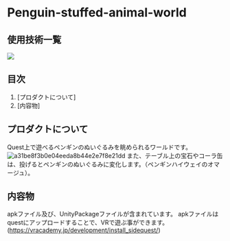 <div id="top"></div>

# Penguin-stuffed-animal-world

## 使用技術一覧
<img src="https://img.shields.io/badge/-Unity-000000.svg?logo=unity&style=plastic">

## 目次

1. [プロダクトについて]
2. [内容物]
   
## プロダクトについて
Quest上で遊べるペンギンのぬいぐるみを眺められるワールドです。
![a31be8f3b0e04eeda8b44e2e7f8e21dd](https://github.com/Yuki1234ha/Penguin-stuffed-animal-world/assets/103294687/7e4dc3bb-dc98-4428-8011-b679294f0a47)
また、テーブル上の宝石やコーラ缶は、投げるとペンギンのぬいぐるみに変化します。（ペンギンハイウェイのオマージュ）。

## 内容物
apkファイル及び、UnityPackageファイルが含まれています。
apkファイルはquestにアップロードすることで、VRで遊ぶ事ができます。(https://vracademy.jp/development/install_sidequest/)
